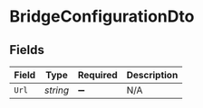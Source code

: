 # BridgeConfigurationDto


## Fields

| Field              | Type               | Required           | Description        |
| ------------------ | ------------------ | ------------------ | ------------------ |
| `Url`              | *string*           | :heavy_minus_sign: | N/A                |